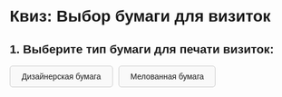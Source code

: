 <!DOCTYPE html>
<html lang="ru">
<head>
    <meta charset="UTF-8">
    <meta name="viewport" content="width=device-width, initial-scale=1.0">
    <title>Квиз: Выбор бумаги для визиток</title>
    <style>
        body {
            font-family: Arial, sans-serif;
            margin: 20px;
        }
        .question {
            margin-bottom: 20px;
        }
        .options {
            display: flex;
            gap: 10px;
            flex-wrap: wrap;
        }
        .option {
            padding: 10px 20px;
            border: 1px solid #ccc;
            border-radius: 5px;
            cursor: pointer;
            background-color: #f9f9f9;
            text-align: center;
        }
        .option.selected {
            background-color: #28a745;
            color: white;
            border-color: #28a745;
        }
        .result {
            margin-top: 20px;
            font-weight: bold;
        }
        .form-group {
            margin-bottom: 15px;
        }
        label {
            display: block;
            margin-bottom: 5px;
        }
        input[type="text"], input[type="tel"] {
            width: 100%;
            padding: 8px;
            box-sizing: border-box;
        }
        button {
            padding: 10px 20px;
            background-color: #28a745;
            color: white;
            border: none;
            cursor: pointer;
        }
        button:hover {
            background-color: #218838;
        }
        .hidden {
            display: none;
        }
    </style>
</head>
<body>

<h1>Квиз: Выбор бумаги для визиток</h1>

<!-- Вопрос 1: Тип бумаги -->
<div class="question">
    <h2>1. Выберите тип бумаги для печати визиток:</h2>
    <div class="options" id="paperTypeOptions">
        <div class="option" data-value="designer" onclick="selectOption(this, 'designerPaperOptions')">Дизайнерская бумага</div>
        <div class="option" data-value="coated" onclick="selectOption(this, 'designerPaperOptions')">Мелованная бумага</div>
    </div>
</div>

<!-- Вопрос 2: Тип дизайнерской бумаги -->
<div class="question hidden" id="designerPaperOptions">
    <h2>2. Выберите тип дизайнерской бумаги:</h2>
    <div class="options" id="designerPaperOptionsList">
        <div class="option" data-value="100" onclick="selectOption(this, 'printTypeOptions')">ARENA . Производитель: Fedrigoni, Италия - 100 рублей</div>
        <div class="option" data-value="200" onclick="selectOption(this, 'printTypeOptions')">COLORLAB. Производитель: Китай - 200 рублей</div>
        <div class="option" data-value="300" onclick="selectOption(this, 'printTypeOptions')">CLOUD LILY. Производитель: Китай - 300 рублей</div>
    </div>
</div>

<!-- Вопрос 3: Тип печати -->
<div class="question hidden" id="printTypeOptions">
    <h2>3. Выберите тип печати:</h2>
    <div class="options" id="printTypeOptionsList">
        <div class="option" data-value="100" onclick="selectOption(this, 'result')">Печать на бумаге 4+0 (Односторонняя) - 100 рублей</div>
        <div class="option" data-value="200" onclick="selectOption(this, 'result')">Печать на бумаге 4+4 (Двухсторонняя) - 200 рублей</div>
    </div>
</div>

<!-- Итоговая стоимость -->
<div class="result hidden" id="result">
    <h2>Итоговая стоимость: <span id="totalPrice">0</span> рублей</h2>
</div>

<!-- Форма заявки -->
<div class="form-group hidden" id="formGroup">
    <h2>Форма заявки:</h2>
    <label for="name">ФИО:</label>
    <input type="text" id="name" name="name" placeholder="Введите ваше ФИО">
    <label for="phone">Телефон:</label>
    <input type="tel" id="phone" name="phone" placeholder="Введите ваш телефон">
    <button onclick="submitForm()">Отправить</button>
</div>

<script>
    let selectedPaperType = null;
    let selectedDesignerPaper = null;
    let selectedPrintType = null;

    function selectOption(optionElement, nextQuestionId) {
        // Убираем выделение у всех кнопок в текущем вопросе
        const parent = optionElement.parentElement;
        const options = parent.querySelectorAll('.option');
        options.forEach(opt => opt.classList.remove('selected'));

        // Выделяем выбранную кнопку
        optionElement.classList.add('selected');

        // Сохраняем выбранное значение
        if (parent.id === 'paperTypeOptions') {
            selectedPaperType = optionElement.getAttribute('data-value');
        } else if (parent.id === 'designerPaperOptionsList') {
            selectedDesignerPaper = parseInt(optionElement.getAttribute('data-value'));
        } else if (parent.id === 'printTypeOptionsList') {
            selectedPrintType = parseInt(optionElement.getAttribute('data-value'));
        }

        // Показываем следующий вопрос
        if (nextQuestionId) {
            const nextQuestion = document.getElementById(nextQuestionId);
            if (nextQuestion) {
                nextQuestion.classList.remove('hidden');
            }
        }

        // Если это последний вопрос, обновляем стоимость и показываем форму
        if (nextQuestionId === 'result') {
            updatePrice();
            document.getElementById('result').classList.remove('hidden');
            document.getElementById('formGroup').classList.remove('hidden');
        }
    }

    function updatePrice() {
        const totalPrice = (selectedDesignerPaper || 0) + (selectedPrintType || 0);
        document.getElementById('totalPrice').textContent = totalPrice;
    }

    function submitForm() {
        const name = document.getElementById('name').value;
        const phone = document.getElementById('phone').value;
        const totalPrice = document.getElementById('totalPrice').textContent;

        if (name && phone && totalPrice > 0) {
            alert("Заявка отправлена!\nФИО: " + name + "\nТелефон: " + phone + "\nСтоимость: " + totalPrice + " рублей");
        } else {
            alert("Пожалуйста, заполните все поля и выберите опции.");
        }
    }
</script>

</body>
</html>
